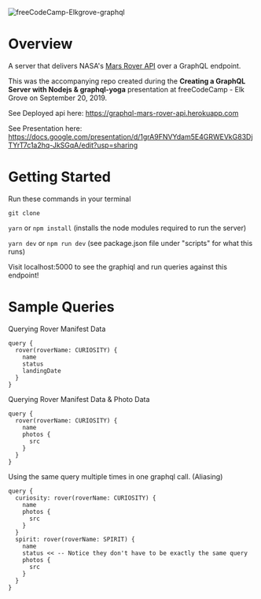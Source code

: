 
![freeCodeCamp-Elkgrove-graphql](https://user-images.githubusercontent.com/31245853/65402206-d5437b80-dd81-11e9-87b9-73967f2a9ed5.png)

# Overview
A server that delivers NASA's [Mars Rover API](https://api.nasa.gov/) over a GraphQL endpoint. 

This was the accompanying repo created during the **Creating a GraphQL Server with Nodejs & graphql-yoga** presentation at freeCodeCamp - Elk Grove on September 20, 2019.

See Deployed api here: https://graphql-mars-rover-api.herokuapp.com

See Presentation here: https://docs.google.com/presentation/d/1grA9FNVYdam5E4GRWEVkG83DjTYrT7c1a2hq-JkSGqA/edit?usp=sharing

# Getting Started
Run these commands in your terminal 

`git clone`

`yarn` or `npm install` (installs the node modules required to run the server)

`yarn dev` or `npm run dev` (see package.json file under "scripts" for what this runs)

Visit localhost:5000 to see the graphiql and run queries against this endpoint!

# Sample Queries

Querying Rover Manifest Data
```
query {
  rover(roverName: CURIOSITY) {
    name
    status
    landingDate
  }
}
```

Querying Rover Manifest Data & Photo Data
```
query {
  rover(roverName: CURIOSITY) {
    name
    photos {
      src
    }
  }
}
```

Using the same query multiple times in one graphql call. (Aliasing)
```
query {
  curiosity: rover(roverName: CURIOSITY) {
    name
    photos {
      src
    }
  }
  spirit: rover(roverName: SPIRIT) {
    name
    status << -- Notice they don't have to be exactly the same query
    photos {
      src
    }
  }  
}
```
